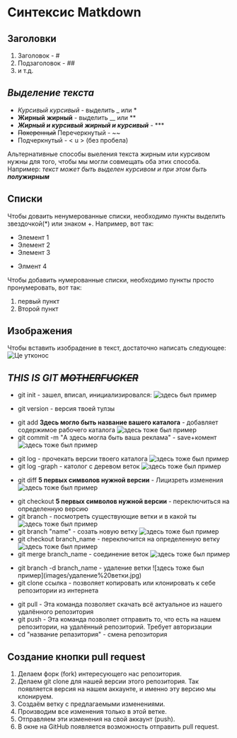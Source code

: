  # Синтексис Matkdown

 ## Заголовки

1. Заголовок - #
2. Подзаголовок - ## 
3. и т.д.

## *Выделение текста*

- *Курсивый* _курсивый_ - выделить _ или  *
- **Жирный** __жирный__ - выделить __ или **
- ***Жирный и курсивый*** ___жирный и курсивый___ - ***
- ~~Похеренный~~ Перечеркнутый - ~~ 
- Подчеркнутый - < u > (без пробела)

Альтернативные способы выеления текста жирным или курсивом нужны для того, чтобы мы могли совмещать оба этих способа. Например:
 _текст может быть выделен курсивом и при этом быть **полужирным**_

## Списки

Чтобы доваить ненумерованные списки, необходимо пункты выделить звездочкой(*) или знаком +.
Например, вот так:
* Элемент 1
* Элемент 2
* Элемент 3
+ Элмент 4

Чтобы добавить нумерованные списки, необходимо пункты просто пронумеровать, вот так:
1. первый пункт
2. Второй пункт

## Изображения

Чтобы вставить изобрадение в текст, достаточно написать следующее:![Це утконос](images/утконос.jpg)

## ***THIS IS GIT ~~MOTHERFUCKER~~***

- git init - зашел, вписал, инициализировался: ![здесь был пример](images/git%20init.jpg)
+ git version - версия твоей тулзы 
* git add **Здесь могло быть название вашего каталога** - добавляет содержимое рабочего каталога ![здесь тоже был пример](images/git%20add.jpg)
* git commit -m "А здесь могла быть ваша реклама" - save+комент ![здесь тоже был пример](images/git%20commit.jpg)
+ git log - прочекать версии твоего каталога ![здесь тоже был пример](images/git%20log.jpg)
+ git log -graph  -  католог с деревом веток ![здесь тоже был пример](images/дерево%20коммитов.jpg)
* git diff **5 первых символов нужной версии** - Лицизреть изменения ![здесь тоже был пример](images/git%20diff.jpg)
 - git checkout **5 первых символов нужной версии** - переключиться на определенную версию 
- git branch - посмотреть существующие ветки и в какой ты ![здесь тоже был пример](images/git%20branch.jpg)
- git branch "name" - созать новую ветку ![здесь тоже был пример](images/git%20branch%20new_branch_name.jpg)
 - git checkout branch_name - переключится на определенную ветку ![здесь тоже был пример](images/Переход%20в%20нужную%20ветку.jpg)
 - git merge branch_name - соединение веток ![здесь тоже был пример](images/соединение%20веток.jpg)
 + git branch -d branch_name - удаление ветки ![здесь тоже был пример](images/удаление%20ветки.jpg\)
 + git clone ссылка - позволяет копировать или клонировать к себе репозитории из интернета
 - git pull - Эта команда позволяет скачать всё актуальное из нашего удалённого репозитория
 - git push - Эта команда позволяет отправить то, что есть на нашем репозитории, на удалённый репозиторий. Требует авторизации
 - cd "название репазитория" - смена репозитория

 ## Создание кнопки pull request

1. Делаем форк (fork) интересующего нас репозитория.
2. Делаем git clone для нашей версии этого репозитория. Так появляется версия на нашем
аккаунте, и именно эту версию мы клонируем.
3. Создаём ветку с предлагаемыми изменениями.
4. Производим все изменения только в этой ветке.
5. Отправляем эти изменения на свой аккаунт (push).
6. В окне на GitHub появляется возможность отправить pull request.
